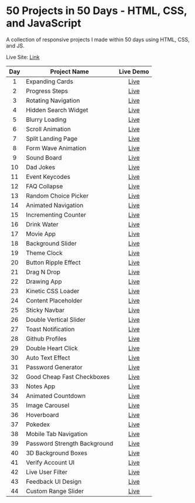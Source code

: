 # 50 Projects in 50 Days - HTML, CSS, and JavaScript

A collection of responsive projects I made within 50 days using HTML, CSS, and JS.

Live Site: [Link](https://50-projects-in-50-days-fidellim.netlify.app/)

| Day | Project Name                 |                                           Live Demo                                           |
| :-: | ---------------------------- | :-------------------------------------------------------------------------------------------: |
|  1  | Expanding Cards              |        [Live](https://50-projects-in-50-days-fidellim.netlify.app/expanding%20cards/)         |
|  2  | Progress Steps               |         [Live](https://50-projects-in-50-days-fidellim.netlify.app/progress%20steps/)         |
|  3  | Rotating Navigation          |      [Live](https://50-projects-in-50-days-fidellim.netlify.app/rotating%20navigation/)       |
|  4  | Hidden Search Widget         |     [Live](https://50-projects-in-50-days-fidellim.netlify.app/hidden%20search%20widget/)     |
|  5  | Blurry Loading               |         [Live](https://50-projects-in-50-days-fidellim.netlify.app/blurry%20loading/)         |
|  6  | Scroll Animation             |        [Live](https://50-projects-in-50-days-fidellim.netlify.app/scroll%20animation/)        |
|  7  | Split Landing Page           |      [Live](https://50-projects-in-50-days-fidellim.netlify.app/split%20landing%20page/)      |
|  8  | Form Wave Animation          |     [Live](https://50-projects-in-50-days-fidellim.netlify.app/form%20wave%20animation/)      |
|  9  | Sound Board                  |          [Live](https://50-projects-in-50-days-fidellim.netlify.app/sound%20board/)           |
| 10  | Dad Jokes                    |           [Live](https://50-projects-in-50-days-fidellim.netlify.app/dad%20jokes/)            |
| 11  | Event Keycodes               |         [Live](https://50-projects-in-50-days-fidellim.netlify.app/event%20keycodes/)         |
| 12  | FAQ Collapse                 |          [Live](https://50-projects-in-50-days-fidellim.netlify.app/faq%20collapse/)          |
| 13  | Random Choice Picker         |     [Live](https://50-projects-in-50-days-fidellim.netlify.app/random%20choice%20picker/)     |
| 14  | Animated Navigation          |      [Live](https://50-projects-in-50-days-fidellim.netlify.app/animated%20navigation/)       |
| 15  | Incrementing Counter         |      [Live](https://50-projects-in-50-days-fidellim.netlify.app/incrementing%20counter/)      |
| 16  | Drink Water                  |          [Live](https://50-projects-in-50-days-fidellim.netlify.app/drink%20water/)           |
| 17  | Movie App                    |           [Live](https://50-projects-in-50-days-fidellim.netlify.app/movie%20app/)            |
| 18  | Background Slider            |       [Live](https://50-projects-in-50-days-fidellim.netlify.app/background%20slider/)        |
| 19  | Theme Clock                  |          [Live](https://50-projects-in-50-days-fidellim.netlify.app/theme%20clock/)           |
| 20  | Button Ripple Effect         |     [Live](https://50-projects-in-50-days-fidellim.netlify.app/button%20ripple%20effect/)     |
| 21  | Drag N Drop                  |         [Live](https://50-projects-in-50-days-fidellim.netlify.app/drag%20n%20drop/)          |
| 22  | Drawing App                  |          [Live](https://50-projects-in-50-days-fidellim.netlify.app/drawing%20app/)           |
| 23  | Kinetic CSS Loader           |      [Live](https://50-projects-in-50-days-fidellim.netlify.app/kinetic%20css%20loader/)      |
| 24  | Content Placeholder          |      [Live](https://50-projects-in-50-days-fidellim.netlify.app/content%20placeholder/)       |
| 25  | Sticky Navbar                |         [Live](https://50-projects-in-50-days-fidellim.netlify.app/sticky%20navbar/)          |
| 26  | Double Vertical Slider       |    [Live](https://50-projects-in-50-days-fidellim.netlify.app/double%20vertical%20slider/)    |
| 27  | Toast Notification           |       [Live](https://50-projects-in-50-days-fidellim.netlify.app/toast%20notification/)       |
| 28  | Github Profiles              |        [Live](https://50-projects-in-50-days-fidellim.netlify.app/github%20profiles/)         |
| 29  | Double Heart Click           |      [Live](https://50-projects-in-50-days-fidellim.netlify.app/double%20heart%20click/)      |
| 30  | Auto Text Effect             |       [Live](https://50-projects-in-50-days-fidellim.netlify.app/auto%20text%20effect/)       |
| 31  | Password Generator           |       [Live](https://50-projects-in-50-days-fidellim.netlify.app/password%20generator/)       |
| 32  | Good Cheap Fast Checkboxes   | [Live](https://50-projects-in-50-days-fidellim.netlify.app/good%20cheap%20fast%20checkboxes/) |
| 33  | Notes App                    |           [Live](https://50-projects-in-50-days-fidellim.netlify.app/notes%20app/)            |
| 34  | Animated Countdown           |       [Live](https://50-projects-in-50-days-fidellim.netlify.app/animated%20countdown/)       |
| 35  | Image Carousel               |         [Live](https://50-projects-in-50-days-fidellim.netlify.app/image%20carousel/)         |
| 36  | Hoverboard                   |            [Live](https://50-projects-in-50-days-fidellim.netlify.app/hoverboard/)            |
| 37  | Pokedex                      |             [Live](https://50-projects-in-50-days-fidellim.netlify.app/pokedex/)              |
| 38  | Mobile Tab Navigation        |    [Live](https://50-projects-in-50-days-fidellim.netlify.app/mobile%20tab%20navigation/)     |
| 39  | Password Strength Background | [Live](https://50-projects-in-50-days-fidellim.netlify.app/password%20strength%20background/) |
| 40  | 3D Background Boxes          |     [Live](https://50-projects-in-50-days-fidellim.netlify.app/3d%20background%20boxes/)      |
| 41  | Verify Account UI            |      [Live](https://50-projects-in-50-days-fidellim.netlify.app/verify%20account%20ui/)       |
| 42  | Live User Filter             |       [Live](https://50-projects-in-50-days-fidellim.netlify.app/live%20user%20filter/)       |
| 43  | Feedback UI Design           |      [Live](https://50-projects-in-50-days-fidellim.netlify.app/feedback%20ui%20design/)      |
| 44  | Custom Range Slider          |     [Live](https://50-projects-in-50-days-fidellim.netlify.app/custom%20range%20slider/)      |
